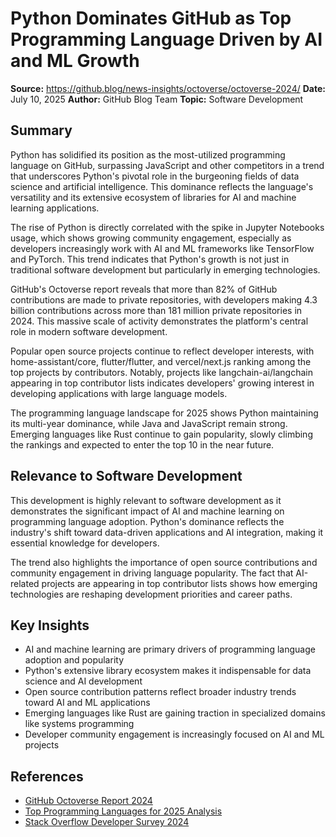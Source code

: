 # Python Dominates GitHub as Top Programming Language Driven by AI and ML Growth

**Source:** https://github.blog/news-insights/octoverse/octoverse-2024/
**Date:** July 10, 2025
**Author:** GitHub Blog Team
**Topic:** Software Development

## Summary

Python has solidified its position as the most-utilized programming language on GitHub, surpassing JavaScript and other competitors in a trend that underscores Python's pivotal role in the burgeoning fields of data science and artificial intelligence. This dominance reflects the language's versatility and its extensive ecosystem of libraries for AI and machine learning applications.

The rise of Python is directly correlated with the spike in Jupyter Notebooks usage, which shows growing community engagement, especially as developers increasingly work with AI and ML frameworks like TensorFlow and PyTorch. This trend indicates that Python's growth is not just in traditional software development but particularly in emerging technologies.

GitHub's Octoverse report reveals that more than 82% of GitHub contributions are made to private repositories, with developers making 4.3 billion contributions across more than 181 million private repositories in 2024. This massive scale of activity demonstrates the platform's central role in modern software development.

Popular open source projects continue to reflect developer interests, with home-assistant/core, flutter/flutter, and vercel/next.js ranking among the top projects by contributors. Notably, projects like langchain-ai/langchain appearing in top contributor lists indicates developers' growing interest in developing applications with large language models.

The programming language landscape for 2025 shows Python maintaining its multi-year dominance, while Java and JavaScript remain strong. Emerging languages like Rust continue to gain popularity, slowly climbing the rankings and expected to enter the top 10 in the near future.

## Relevance to Software Development

This development is highly relevant to software development as it demonstrates the significant impact of AI and machine learning on programming language adoption. Python's dominance reflects the industry's shift toward data-driven applications and AI integration, making it essential knowledge for developers.

The trend also highlights the importance of open source contributions and community engagement in driving language popularity. The fact that AI-related projects are appearing in top contributor lists shows how emerging technologies are reshaping development priorities and career paths.

## Key Insights

- AI and machine learning are primary drivers of programming language adoption and popularity
- Python's extensive library ecosystem makes it indispensable for data science and AI development
- Open source contribution patterns reflect broader industry trends toward AI and ML applications
- Emerging languages like Rust are gaining traction in specialized domains like systems programming
- Developer community engagement is increasingly focused on AI and ML projects

## References

- [GitHub Octoverse Report 2024](https://github.blog/news-insights/octoverse/octoverse-2024/)
- [Top Programming Languages for 2025 Analysis](https://www.pluralsight.com/resources/blog/upskilling/top-programming-languages-2025)
- [Stack Overflow Developer Survey 2024](https://survey.stackoverflow.co/2024/technology)